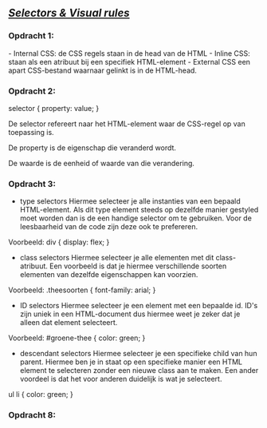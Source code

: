 <h2><u><i>Selectors & Visual rules</i></u></h2>
<p>
<h3>Opdracht 1:</h3>
- Internal CSS: de CSS regels staan in de head van de HTML
- Inline CSS: staan als een atribuut bij een specifiek HTML-element
- External CSS een apart CSS-bestand waarnaar gelinkt is in de HTML-head.

<p>
<h3>Opdracht 2:</h3>
selector {
  property: value;
}

De selector refereert naar het HTML-element waar de CSS-regel op van toepassing is.

De property is de eigenschap die veranderd wordt.

De waarde is de eenheid of waarde van die verandering.

<p>
<h3>Opdracht 3:</h3>

* type selectors
Hiermee selecteer je alle instanties van een bepaald HTML-element. Als dit type element steeds op dezelfde manier gestyled moet worden dan is de een handige selector om te gebruiken. Voor de leesbaarheid van de code zijn deze ook te prefereren.

Voorbeeld:
div {
  display: flex;
}
* class selectors
Hiermee selecteer je alle elementen met dit class-atribuut. Een voorbeeld is dat je hiermee verschillende soorten elementen van dezelfde eigenschappen kan voorzien.

Voorbeeld:
.theesoorten {
  font-family: arial;
}

* ID selectors
Hiermee selecteer je een element met een bepaalde id. ID's zijn uniek in een HTML-document dus hiermee weet je zeker dat je alleen dat element selecteert.

Voorbeeld:
#groene-thee {
  color: green;
  }

* descendant selectors
Hiermee selecteer je een specifieke child van hun parent.
Hiermee ben je in staat op een specifieke manier een HTML element te selecteren zonder een nieuwe class aan te maken. Een ander voordeel is dat het voor anderen duidelijk is wat je selecteert.

ul li {
  color: green; 
}

<p>
<h3>Opdracht 8:</h3>
